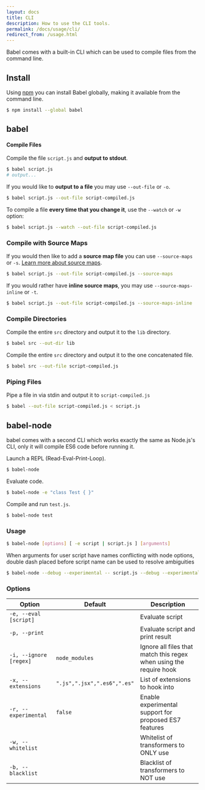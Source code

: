 ```yaml
---
layout: docs
title: CLI
description: How to use the CLI tools.
permalink: /docs/usage/cli/
redirect_from: /usage.html
---
```


<p class="lead">
  Babel comes with a built-in CLI which can be used to compile files from the
  command line.
</p>

## Install

Using [npm](https://www.npmjs.com/) you can install Babel globally, making it
available from the command line.

```sh
$ npm install --global babel
```

## babel

#### Compile Files

Compile the file `script.js` and **output to stdout**.

```sh
$ babel script.js
# output...
```

If you would like to **output to a file** you may use `--out-file` or `-o`.

```sh
$ babel script.js --out-file script-compiled.js
```

To compile a file **every time that you change it**, use the `--watch` or `-w` option:

```sh
$ babel script.js --watch --out-file script-compiled.js
```

### Compile with Source Maps

If you would then like to add a **source map file** you can use
`--source-maps` or `-s`. [Learn more about source maps](http://www.html5rocks.com/en/tutorials/developertools/sourcemaps/).

```sh
$ babel script.js --out-file script-compiled.js --source-maps
```

If you would rather have **inline source maps**, you may use
`--source-maps-inline` or `-t`.

```sh
$ babel script.js --out-file script-compiled.js --source-maps-inline
```

### Compile Directories

Compile the entire `src` directory and output it to the `lib` directory.

```sh
$ babel src --out-dir lib
```

Compile the entire `src` directory and output it to the one concatenated file.

```sh
$ babel src --out-file script-compiled.js
```

### Piping Files

Pipe a file in via stdin and output it to `script-compiled.js`

```sh
$ babel --out-file script-compiled.js < script.js
```

## babel-node

babel comes with a second CLI which works exactly the same as Node.js's CLI, only
it will compile ES6 code before running it.

Launch a REPL (Read-Eval-Print-Loop).

```sh
$ babel-node
```

Evaluate code.

```sh
$ babel-node -e "class Test { }"
```

Compile and run `test.js`.

```sh
$ babel-node test
```

### Usage

```sh
$ babel-node [options] [ -e script | script.js ] [arguments]
```

When arguments for user script have names conflicting with node options, double dash placed before script name can be used to resolve ambiguities

```sh
$ babel-node --debug --experimental -- script.js --debug --experimental
```

### Options

| Option                   | Default              | Description                     |
| ------------------------ | -------------------- | ------------------------------- |
| `-e, --eval [script]`    |                      | Evaluate script                 |
| `-p, --print`            |                      | Evaluate script and print result |
| `-i, --ignore [regex]`   | `node_modules`       | Ignore all files that match this regex when using the require hook |
| `-x, --extensions`       | `".js",".jsx",".es6",".es"` | List of extensions to hook into |
| `-r, --experimental`     | `false`              | Enable experimental support for proposed ES7 features |
| `-w, --whitelist`        |                      | Whitelist of transformers to ONLY use |
| `-b, --blacklist`        |                      | Blacklist of transformers to NOT use |
